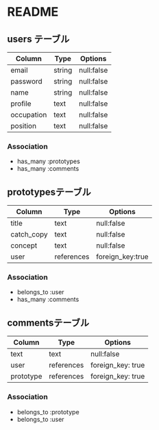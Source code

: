 # README

## users  テーブル

| Column     | Type   | Options    |
|------------|--------|------------|
| email      | string | null:false |
| password   | string | null:false |
| name       | string | null:false |
| profile    | text   | null:false |
| occupation | text   | null:false |
| position   | text   | null:false |

### Association

* has_many :prototypes
* has_many :comments

## prototypesテーブル

| Column     | Type       | Options          |
|------------|------------|------------------|
| title      | text       | null:false       |
| catch_copy | text       | null:false       |
| concept    | text       | null:false       |
| user       | references | foreign_key:true |

### Association

- belongs_to :user
- has_many :comments

## commentsテーブル

| Column     | Type       | Options           |
|------------|------------|-------------------|
| text       | text       | null:false        |
| user       | references | foreign_key: true |
| prototype  | references | foreign_key: true |

### Association

- belongs_to :prototype
- belongs_to :user